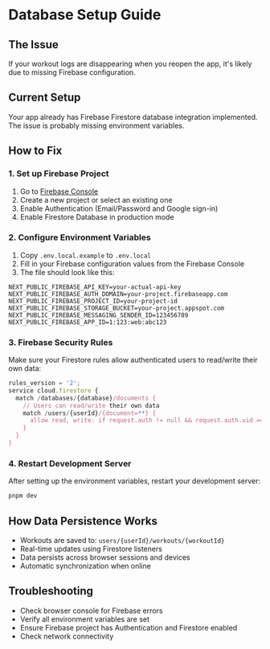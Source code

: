 # Database Setup Guide

## The Issue
If your workout logs are disappearing when you reopen the app, it's likely due to missing Firebase configuration.

## Current Setup
Your app already has Firebase Firestore database integration implemented. The issue is probably missing environment variables.

## How to Fix

### 1. Set up Firebase Project
1. Go to [Firebase Console](https://console.firebase.google.com/)
2. Create a new project or select an existing one
3. Enable Authentication (Email/Password and Google sign-in)
4. Enable Firestore Database in production mode

### 2. Configure Environment Variables
1. Copy `.env.local.example` to `.env.local`
2. Fill in your Firebase configuration values from the Firebase Console
3. The file should look like this:

```
NEXT_PUBLIC_FIREBASE_API_KEY=your-actual-api-key
NEXT_PUBLIC_FIREBASE_AUTH_DOMAIN=your-project.firebaseapp.com
NEXT_PUBLIC_FIREBASE_PROJECT_ID=your-project-id
NEXT_PUBLIC_FIREBASE_STORAGE_BUCKET=your-project.appspot.com
NEXT_PUBLIC_FIREBASE_MESSAGING_SENDER_ID=123456789
NEXT_PUBLIC_FIREBASE_APP_ID=1:123:web:abc123
```

### 3. Firebase Security Rules
Make sure your Firestore rules allow authenticated users to read/write their own data:

```javascript
rules_version = '2';
service cloud.firestore {
  match /databases/{database}/documents {
    // Users can read/write their own data
    match /users/{userId}/{document=**} {
      allow read, write: if request.auth != null && request.auth.uid == userId;
    }
  }
}
```

### 4. Restart Development Server
After setting up the environment variables, restart your development server:
```bash
pnpm dev
```

## How Data Persistence Works
- Workouts are saved to: `users/{userId}/workouts/{workoutId}`
- Real-time updates using Firestore listeners
- Data persists across browser sessions and devices
- Automatic synchronization when online

## Troubleshooting
- Check browser console for Firebase errors
- Verify all environment variables are set
- Ensure Firebase project has Authentication and Firestore enabled
- Check network connectivity

